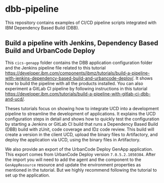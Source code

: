 # dbb-pipeline
This repository contains examples of CI/CD pipeline scripts integrated with IBM Dependency Based Build (DBB).

## Build a pipeline with Jenkins, Dependency Based Build and UrbanCode Deploy

This `cics-genapp` folder contains the DBB application configuration folder and the Jenkins pipeline file related to this tutorial https://developer.ibm.com/components/ibmz/tutorials/build-a-pipeline-with-jenkins-dependency-based-build-and-urbancode-deploy/. It shows how to build the pipeline with all the products installed. You can also experiment a GitLab CI pipeline by following instructions in this tutorial https://developer.ibm.com/tutorials/build-a-pipeline-with-gitlab-ci-dbb-and-ucd/.

Theses tutorials focus on showing how to integrate UCD into a development pipeline to streamline the development of applications. It explains the UCD configuration steps in detail and shows how to quickly test the configuration by starting a Jenkins or GitLab CI build that runs a Dependency Based Build (DBB) build with zUnit, code coverage and IDz code review. This build will create a version in the client UCD, upload the binary files to Artifactory, and deploy the application via UCD, using the binary files in Artifactory.

We also provide an export of the UrbanCode Deploy GenApp application. This export comes from UrbanCode Deploy version  `7.0.5.2.1050384`. After the import you will need to add the agent and the component to the `GenAppResource` resource and update the environment properties as mentioned in the tutorial. But we highly recommend following the tutorial to set up the application. 
